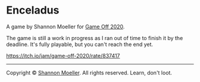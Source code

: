 # Enceladus

A game by Shannon Moeller for [Game Off 2020](https://itch.io/jam/game-off-2020).

The game is still a work in progress as I ran out of time to finish it by the deadline. It's fully playable, but you can't reach the end yet.

https://itch.io/jam/game-off-2020/rate/837417

----

Copyright © [Shannon Moeller](http://shannonmoeller.com). All rights reserved. Learn, don't loot.

